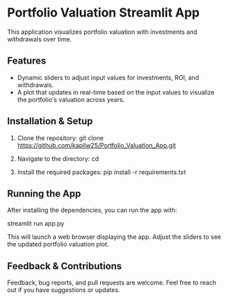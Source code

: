 # Portfolio Valuation Streamlit App

This application visualizes portfolio valuation with investments and withdrawals over time.

## Features

- Dynamic sliders to adjust input values for investments, ROI, and withdrawals.
- A plot that updates in real-time based on the input values to visualize the portfolio's valuation across years.

## Installation & Setup

1. Clone the repository:
git clone <https://github.com/kapilw25/Portfolio_Valuation_App.git>


2. Navigate to the directory:
cd <name-of-directory>


3. Install the required packages:
pip install -r requirements.txt


## Running the App

After installing the dependencies, you can run the app with:

streamlit run app.py


This will launch a web browser displaying the app. Adjust the sliders to see the updated portfolio valuation plot.

## Feedback & Contributions

Feedback, bug reports, and pull requests are welcome. Feel free to reach out if you have suggestions or updates.


